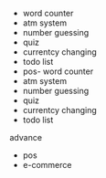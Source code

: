 - word counter
- atm system
- number guessing
- quiz
- currentcy changing
- todo list
- pos- word counter
- atm system
- number guessing
- quiz
- currentcy changing
- todo list

advance

- pos
- e-commerce
